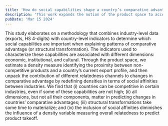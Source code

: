 ```yaml
---
title: 'How do social capabilities shape a country’s comparative advantages?'
description: 'This work expands the notion of the product space to account for social capabilities as part of the development of nations.'
pubDate: 'Mar 15 2024'
---
```


This study elaborates on a methodology that combines industry-level data (exports, HS 4-digits) with country-level indicators to determine which social capabilities are important when explaining patterns of comparative advantage (or structural transformation). The indicators used to characterize these capabilities are associated with different dimensions: economic, institutional, and cultural. Through the product space, we estimate a density measure identifying the proximity between non-competitive products and a country’s current export profile, and then unpack the contribution of different relatedness channels to changes in comparative advantage by redefining densities in terms of social affinities between industries. We find that (i) countries can be competitive in certain industries, even if some of these capabilities are not high; (ii) all dimensions, but not all their components, matter in predicting changes in countries’ comparative advantages; (iii) structural transformations take some time to materialize; and (iv) the inclusion of social affinities diminishes the influence of a density variable measuring overall relatedness to predict product takeoff.